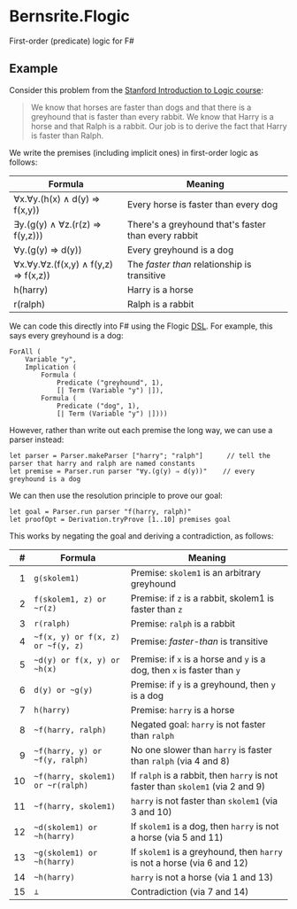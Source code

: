 # Bernsrite.Flogic
First-order (predicate) logic for F#

## Example
 
Consider this problem from the [Stanford Introduction to Logic course](http://intrologic.stanford.edu/public/section.php?section=section_08_06):

> We know that horses are faster than dogs and that there is a greyhound that is faster than every rabbit. We know that Harry is a horse and that Ralph is a rabbit. Our job is to derive the fact that Harry is faster than Ralph.

We write the premises (including implicit ones) in first-order logic as follows:

| Formula                                  | Meaning                                             |
| -----------------------------------------|-----------------------------------------------------|
| ∀x.∀y.(h(x) ∧ d(y) ⇒ f(x,y))         | Every horse is faster than every dog                |
| ∃y.(g(y) ∧ ∀z.(r(z) ⇒ f(y,z)))       | There's a greyhound that's faster than every rabbit |
| ∀y.(g(y) ⇒ d(y))                       | Every greyhound is a dog                            |
| ∀x.∀y.∀z.(f(x,y) ∧ f(y,z) ⇒ f(x,z)) | The *faster than* relationship is transitive        |
| h(harry)                                 | Harry is a horse                                    |
| r(ralph)                                 | Ralph is a rabbit                                   |

We can code this directly into F# using the Flogic [DSL](https://en.wikipedia.org/wiki/Domain-specific_language). For example, this says every greyhound is a dog:

```F#
ForAll (
    Variable "y",
    Implication (
        Formula (
            Predicate ("greyhound", 1),
            [| Term (Variable "y") |]),
        Formula (
            Predicate ("dog", 1),
            [| Term (Variable "y") |])))
```

However, rather than write out each premise the long way, we can use a parser instead:

```F#
let parser = Parser.makeParser ["harry"; "ralph"]      // tell the parser that harry and ralph are named constants
let premise = Parser.run parser "∀y.(g(y) ⇒ d(y))"    // every greyhound is a dog
```

We can then use the resolution principle to prove our goal:

```F#
let goal = Parser.run parser "f(harry, ralph)"
let proofOpt = Derivation.tryProve [1..10] premises goal
```

This works by negating the goal and deriving a contradiction, as follows:

|  # | Formula                           | Meaning                                      |
|---:|-----------------------------------|----------------------------------------------|
|  1 | `g(skolem1)`                      | Premise: `skolem1` is an arbitrary greyhound |
|  2 | `f(skolem1, z) or ~r(z)`          | Premise: if `z` is a rabbit, skolem1 is faster than `z` |
|  3 | `r(ralph)`                        | Premise: `ralph` is a rabbit                 |
|  4 | `~f(x, y) or f(x, z) or ~f(y, z)` | Premise: *faster-than* is transitive         |
|  5 | `~d(y) or f(x, y) or ~h(x)`       | Premise: if `x` is a horse and `y` is a dog, then `x` is faster than `y` |
|  6 | `d(y) or ~g(y)`                   | Premise: if `y` is a greyhound, then `y` is a dog |
|  7 | `h(harry)`                        | Premise: `harry` is a horse                  |
|  8 | `~f(harry, ralph)`                | Negated goal: `harry` is not faster than `ralph` |
|  9 | `~f(harry, y) or ~f(y, ralph)`    | No one slower than `harry` is faster than `ralph` (via 4 and 8) |
| 10 | `~f(harry, skolem1) or ~r(ralph)` | If `ralph` is a rabbit, then `harry` is not faster than `skolem1` (via 2 and 9) |
| 11 | `~f(harry, skolem1)`              | `harry` is not faster than `skolem1` (via 3 and 10) |
| 12 | `~d(skolem1) or ~h(harry)`        | If `skolem1` is a dog, then `harry` is not a horse (via 5 and 11) |
| 13 | `~g(skolem1) or ~h(harry)`        | If `skolem1` is a greyhound, then `harry` is not a horse (via 6 and 12) |
| 14 | `~h(harry)`                       | `harry` is not a horse (via 1 and 13)        |
| 15 | `⊥`                               | Contradiction (via 7 and 14)                 |

